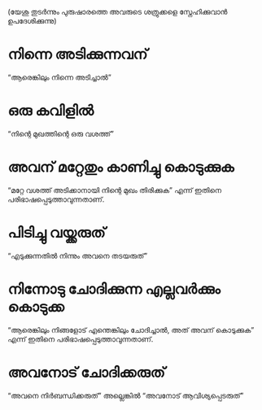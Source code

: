 (യേശു തുടർന്നും പുരുഷാരത്തെ അവരുടെ ശത്രുക്കളെ സ്നേഹിക്കുവാൻ ഉപദേശിക്കുന്നു)
# നിന്നെ അടിക്കുന്നവന്
“ആരെങ്കിലും നിന്നെ അടിച്ചാൽ”
# ഒരു കവിളിൽ
“നിന്റെ മുഖത്തിന്റെ ഒരു വശത്ത്”
# അവന് മറ്റേതും കാണിച്ചു കൊടുക്കുക
“മറ്റേ വശത്ത് അടിക്കാനായി നിന്റെ മുഖം തിരിക്കുക” എന്ന് ഇതിനെ പരിഭാഷപ്പെടുത്താവുന്നതാണ്.
# പിടിച്ചു വയ്ക്കരുത്
“എടുക്കുന്നതിൽ നിന്നും അവനെ തടയരുത്”
# നിന്നോടു ചോദിക്കുന്ന എല്ലവർക്കും കൊടുക്ക
“ആരെങ്കിലും നിങ്ങളോട് എന്തെങ്കിലും ചോദിച്ചാൽ, അത് അവന് കൊടുക്കുക” എന്ന് ഇതിനെ പരിഭാഷപ്പെടുത്താവുന്നതാണ്. 
# അവനോട് ചോദിക്കരുത്
“അവനെ നിർബന്ധിക്കരുത്” അല്ലെങ്കിൽ “അവനോട് ആവിശ്യപ്പെടരുത്”
